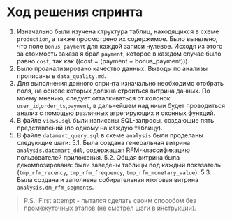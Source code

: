 # Ход решения спринта
1. Изначально были изучена структура таблиц, находящихся в схеме `production`, а также просмотрено их содержимое. Было выявлено, что поле `bonus_payment` для каждой записи нулевое. Исходя из этого за стоимость заказа я брал `payment`, которое в каждом случае было равно `cost`, так как ((cost = (payment + bonus_payment))).
2. Было проанализировано качество данных. Выводы по анализы прописаны в `data_quality.md`.
3. Для выполнения данного спринта изначально необходимо отобрать поля, на основе которых должна строиться витрина данных. По моему мнению, следует отталкиваться от колонок: `user_id`,`order_ts`,`payment`, в дальнейшем над ними будет проводиться анализ с помощью различных агрегирующих и оконных функций.
4. В файле `views.sql` были написаны SQL-запросы, создающие пять представлений (по одному на каждую таблицу). 
5. В файле `datamart_query.sql` в схеме `analysis` были проделаны следующие шаги:
   5.1. Была создана генеральная витрина `analysis.datamart_ddl`, содержащая RFM-классификацию пользователей приложения.
   5.2. Общая витрина была декомпозирована: были заведены таблицы под каждый показатель (`tmp_rfm_recency`, `tmp_rfm_frequency`, `tmp_rfm_monetary_value`).
   5.3. Была создана и заполнена собирательная итоговая витрина `analysis.dm_rfm_segments`.

>P.S.: First attempt - пытался сделать своим способом без промежуточных этапов (не смотрел шаги в инструкции).